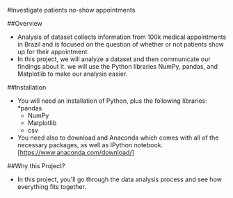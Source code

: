 #Investigate patients no-show appointments

##Overview
 * Analysis of dataset collects information from 100k medical appointments in Brazil and is focused on the question of whether or not patients show up for their appointment.
 * In this project, we will analyze a dataset and then communicate our findings about it. we will use the Python libraries NumPy, pandas, and Matplotlib to make our analysis easier.

##Installation
 * You will need an installation of Python, plus the following libraries:
	*pandas
	* NumPy
	* Matplotlib
	* csv
 * You need also to download and Anaconda which comes with all of the necessary packages, as well as IPython notebook. [https://www.anaconda.com/download/]


##Why this Project?
 * In this project, you'll go through the data analysis process and see how everything fits together.

